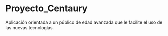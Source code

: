 # Proyecto_Centaury
Aplicación orientada a un público de edad avanzada que le facilite el uso de las nuevas tecnologías.
